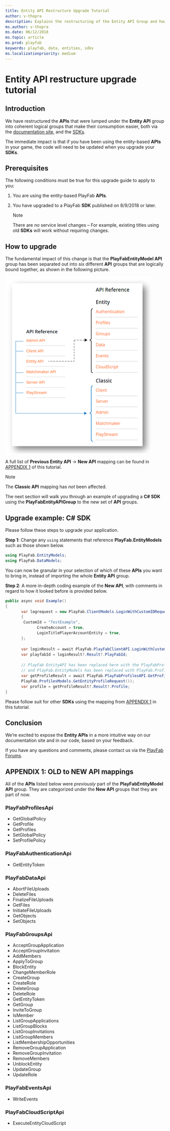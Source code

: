 ```yaml
---
title: Entity API Restructure Upgrade Tutorial
author: v-thopra
description: Explains the restructuring of the Entity API Group and how to change your code accordingly.
ms.author: v-thopra
ms.date: 06/12/2018
ms.topic: article
ms.prod: playfab
keywords: playfab, data, entities, sdks
ms.localizationpriority: medium
---
```


# Entity API restructure upgrade tutorial

## Introduction

We have restructured the **APIs** that were lumped under the **Entity API** group into coherent logical groups that make their consumption easier, both via the [documentation site](../../../api-references/index.md), and the [SDKs](../../../index.md?#pivot=documentation&panel=sdks).

The immediate impact is that if you have been using the entity-based **APIs** in your game, the code will need to be updated when you upgrade your **SDKs**.

## Prerequisites

The following conditions must be true for this upgrade guide to apply to you:

1. You are using the entity-based PlayFab **APIs**.
2. You have upgraded to a PlayFab **SDK** published on 8/9/2018 or later.

   > [!Note]
   > There are *no* service level changes – For example, existing titles using old **SDKs** will work without requiring changes.

## How to upgrade

The fundamental impact of this change is that the **PlayFabEntityModel API** group has been separated out into six different **API** groups that are logically bound together, as shown in the following picture.

![Changes to PlayFabEntityModel API group](media/tutorials/changes-to-playfabentitymodel-api-group.png)

A full list of **Previous Entity API** -> **New API** mapping can be found in [APPENDIX 1](#appendix-1-old-to-new-api-mappings) of this tutorial.

> [!Note]
> The **Classic API** mapping has *not* been affected.

The next section will walk you through an example of upgrading a **C# SDK** using the **PlayFabEntityAPIGroup** to the new set of **API** groups.

## Upgrade example: C# SDK

Please follow these steps to upgrade your application.

**Step 1**: Change any `using` statements that reference **PlayFab.EntityModels** such as those shown below.

```csharp
using PlayFab.EntityModels;
using PlayFab.DataModels;
```

You can now be granular in your selection of which of these **APIs** you want to bring in, instead of importing the whole **Entity API** group.

**Step 2**: A more in-depth coding example of the **New API**, with comments in regard to how it looked before is provided below.

```csharp
public async void Example()
{
       var logrequest = new PlayFab.ClientModels.LoginWithCustomIDRequest
       {
       	CustomId = "TestExample",
              CreateAccount = true,
              LoginTitlePlayerAccountEntity = true,
       };

       var loginResult = await PlayFab.PlayFabClientAPI.LoginWithCustomIDAsync(logrequest);
       var playfabId = loginResult?.Result?.PlayFabId;

       // PlayFab EntityAPI has been replaced here with the PlayFabProfilesAPI
       // and PlayFab.EntityModels has been replaced with PlayFab.ProfileModels
       var getProfileResult = await PlayFab.PlayFabProfilesAPI.GetProfileAsync(new
       PlayFab.ProfilesModels.GetEntityProfileRequest());
       var profile = getProfileResult?.Result?.Profile;
}
```

Please follow suit for other **SDKs** using the mapping from [APPENDIX 1](#appendix-1-old-to-new-api-mappings) in this tutorial.

## Conclusion

We’re excited to expose the **Entity APIs** in a more intuitive way on our documentation site and in our code, based on your feedback.

If you have any questions and comments, please contact us via the [PlayFab Forums](https://community.playfab.com/index.html).

## APPENDIX 1: OLD to NEW API mappings

All of the **APIs** listed below were *previously* part of the **PlayFabEntityModel API** group. They are categorized under the **New API** groups that they are part of now.

### PlayFabProfilesApi

- GetGlobalPolicy
- GetProfile
- GetProfiles
- SetGlobalPolicy
- SetProfilePolicy  

### PlayFabAuthenticationApi

- GetEntityToken

### PlayFabDataApi

- AbortFileUploads
- DeleteFiles
- FinalizeFileUploads
- GetFiles
- InitiateFileUploads
- GetObjects
- SetObjects

### PlayFabGroupsApi

- AcceptGroupApplication
- AcceptGroupInvitation
- AddMembers
- ApplyToGroup
- BlockEntity
- ChangeMemberRole
- CreateGroup
- CreateRole
- DeleteGroup
- DeleteRole
- GetEntityToken
- GetGroup
- InviteToGroup
- IsMember
- ListGroupApplications
- ListGroupBlocks
- ListGroupInvitations
- ListGroupMembers
- ListMembershipOpportunities
- RemoveGroupApplication
- RemoveGroupInvitation
- RemoveMembers
- UnblockEntity
- UpdateGroup
- UpdateRole

### PlayFabEventsApi

- WriteEvents

### PlayFabCloudScriptApi

- ExecuteEntityCloudScript
